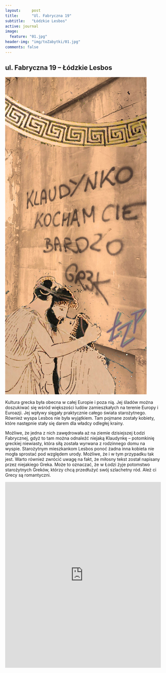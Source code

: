 ```yaml
---
layout:     post
title:      "Ul. Fabryczna 19"
subtitle:   "Łódzkie Lesbos"
active: journal
image:
  feature: "01.jpg"
header-img: "img/toZabytki/01.jpg"
comments: false
---
```


## ul. Fabryczna 19 – Łódzkie Lesbos

![03](../../img/toZabytki/01.jpg)

<p>
Kultura grecka była obecna w całej Europie i poza nią. Jej śladów można doszukiwać się wśród większości ludów zamieszkałych na terenie Europy i Euroazji. Jej wpływy sięgały praktycznie całego świata starożytnego. Również wyspa Lesbos nie była wyjątkiem. Tam pojmane zostały kobiety, które następnie stały się darem dla władcy odległej krainy.
</p>
<p>
Możliwe, że jedna z nich zawędrowała aż na ziemie dzisiejszej Łodzi Fabrycznej, gdyż to tam można odnaleźć niejaką Klaudynkę – potomkinię greckiej niewiasty, która siłą została wyrwana z rodzinnego domu na wyspie. Starożytnym mieszkankom Lesbos ponoć żadna inna kobieta nie mogła sprostać pod względem urody. Możliwe, że i w tym przypadku tak jest. Warto również zwrócić uwagę na fakt, że miłosny tekst został napisany przez niejakiego Greka. Może to oznaczać, że w Łodzi żyje potomstwo starożytnych Greków, którzy chcą przedłużyć swój szlachetny ród. Ależ ci Grecy są romantyczni.</p>

<iframe src="https://www.google.com/maps/embed?pb=!1m18!1m12!1m3!1d2444.0558450500407!2d21.03809!3d52.2242032!2m3!1f0!2f0!3f0!3m2!1i1024!2i768!4f13.1!3m3!1m2!1s0x471ecd02805e5607%3A0xa6b193c3e8ebe9eb!2sFabryczna%2019%2C%2000-446%20Warszawa!5e0!3m2!1sen!2spl!4v1653511886528!5m2!1sen!2spl" width="100%" height="600" style="border:0;" allowfullscreen="" loading="lazy" referrerpolicy="no-referrer-when-downgrade"></iframe>
